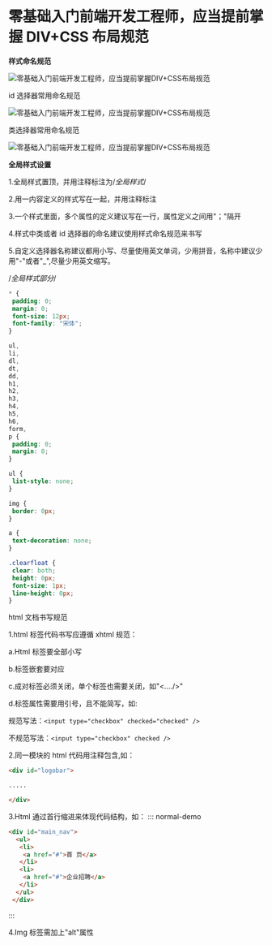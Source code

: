 
# 零基础入门前端开发工程师，应当提前掌握 DIV+CSS 布局规范

**样式命名规范**

![零基础入门前端开发工程师，应当提前掌握DIV+CSS布局规范](https://p26.toutiaoimg.com/large/470e000043a2bccf221e)

id 选择器常用命名规范

![零基础入门前端开发工程师，应当提前掌握DIV+CSS布局规范](https://p26.toutiaoimg.com/large/470b0001f6a133c60835)

类选择器常用命名规范

![零基础入门前端开发工程师，应当提前掌握DIV+CSS布局规范](https://p26.toutiaoimg.com/large/470b0001f9d5cf732b27)
<!--more-->
**全局样式设置**

1.全局样式置顶，并用注释标注为/_全局样式_/

2.用一内容定义的样式写在一起，并用注释标注

3.一个样式里面，多个属性的定义建议写在一行，属性定义之间用"；"隔开

4.样式中类或者 id 选择器的命名建议使用样式命名规范来书写

5.自定义选择器名称建议都用小写、尽量使用英文单词，少用拼音，名称中建议少用"-"或者"\_",尽量少用英文缩写。

/_全局样式部分_/

```css
* {
 padding: 0;
 margin: 0;
 font-size: 12px;
 font-family: "宋体";
}

ul,
li,
dl,
dt,
dd,
h1,
h2,
h3,
h4,
h5,
h6,
form,
p {
 padding: 0;
 margin: 0;
}

ul {
 list-style: none;
}

img {
 border: 0px;
}

a {
 text-decoration: none;
}

.clearfloat {
 clear: both;
 height: 0px;
 font-size: 1px;
 line-height: 0px;
}
```

html 文档书写规范

1.html 标签代码书写应遵循 xhtml 规范：

a.Html 标签要全部小写

b.标签嵌套要对应

c.成对标签必须关闭，单个标签也需要关闭，如"<..../>"

d.标签属性需要用引号，且不能简写，如:

规范写法：`<input type="checkbox" checked="checked" />`

不规范写法：`<input type="checkbox" checked />`

2.同一模块的 html 代码用注释包含,如：

<!---logo广告条开始--->
```html
<div id="logobar">

.....

</div>
```
<!---logo广告条结束--->

3.Html 通过首行缩进来体现代码结构，如：
::: normal-demo

```html
<div id="main_nav">
  <ul>
   <li>
    <a href="#">首 页</a>
   </li>
   <li>
    <a href="#">企业招聘</a>
   </li>
  </ul>
 </div>
```

:::

4.Img 标签需加上"alt"属性
